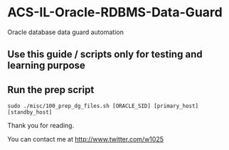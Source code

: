 # ACS-IL-Oracle-RDBMS-Data-Guard
Oracle database data guard automation


## Use this guide / scripts only for testing and learning purpose

## Run the prep script
```
sudo ./misc/100_prep_dg_files.sh [ORACLE_SID] [primary_host] [standby_host]
```


Thank you for reading.  
  
You can contact me at http://www.twitter.com/w1025
  